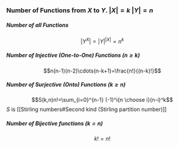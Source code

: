 ### Number of Functions from $X$ to $Y$.  $|X|=k$  $|Y|=n$ 

##### Number of all Functions 
$$|Y^X|=|Y|^{|X|}=n^{k}$$

##### Number of Injective (One-to-One) Functions ($n\geq k$)
$$n(n-1)(n-2)\cdots(n-k+1)=\frac{n!}{(n-k)!}$$

##### Number of Surjective (Onto) Functions ($k\geq n$)
$$S(k,n)n!=\sum_{i=0}^{n-1} (-1)^i{n \choose i}(n-i)^k$$
	$S$ is [[Stirling numbers#Second kind (Stirling partition number)]]

##### Number of Bijective functions ($k=n$)
$$k!=n!$$
